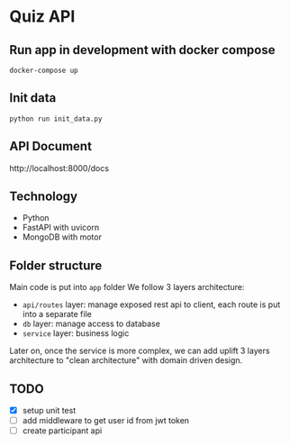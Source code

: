 # Quiz API

## Run app in development with docker compose
```
docker-compose up
```

## Init data
```
python run init_data.py
```

## API Document
http://localhost:8000/docs

## Technology
- Python
- FastAPI with uvicorn
- MongoDB with motor

## Folder structure
Main code is put into `app` folder
We follow 3 layers architecture:
- `api/routes` layer: manage exposed rest api to client, each route is put into a separate file
- `db` layer: manage access to database
- `service` layer: business logic

Later on, once the service is more complex, we can add uplift 3 layers architecture to "clean architecture" with domain driven design.

## TODO
- [x] setup unit test
- [ ] add middleware to get user id from jwt token
- [ ] create participant api